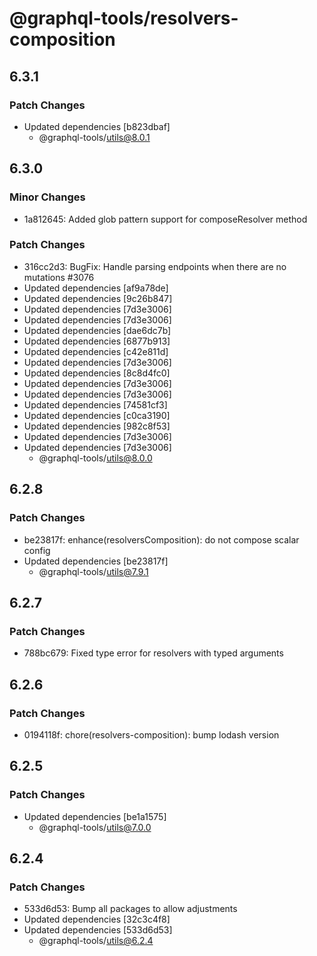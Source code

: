 # @graphql-tools/resolvers-composition

## 6.3.1

### Patch Changes

- Updated dependencies [b823dbaf]
  - @graphql-tools/utils@8.0.1

## 6.3.0

### Minor Changes

- 1a812645: Added glob pattern support for composeResolver method

### Patch Changes

- 316cc2d3: BugFix: Handle parsing endpoints when there are no mutations #3076
- Updated dependencies [af9a78de]
- Updated dependencies [9c26b847]
- Updated dependencies [7d3e3006]
- Updated dependencies [7d3e3006]
- Updated dependencies [dae6dc7b]
- Updated dependencies [6877b913]
- Updated dependencies [c42e811d]
- Updated dependencies [7d3e3006]
- Updated dependencies [8c8d4fc0]
- Updated dependencies [7d3e3006]
- Updated dependencies [7d3e3006]
- Updated dependencies [74581cf3]
- Updated dependencies [c0ca3190]
- Updated dependencies [982c8f53]
- Updated dependencies [7d3e3006]
- Updated dependencies [7d3e3006]
  - @graphql-tools/utils@8.0.0

## 6.2.8

### Patch Changes

- be23817f: enhance(resolversComposition): do not compose scalar config
- Updated dependencies [be23817f]
  - @graphql-tools/utils@7.9.1

## 6.2.7

### Patch Changes

- 788bc679: Fixed type error for resolvers with typed arguments

## 6.2.6

### Patch Changes

- 0194118f: chore(resolvers-composition): bump lodash version

## 6.2.5

### Patch Changes

- Updated dependencies [be1a1575]
  - @graphql-tools/utils@7.0.0

## 6.2.4

### Patch Changes

- 533d6d53: Bump all packages to allow adjustments
- Updated dependencies [32c3c4f8]
- Updated dependencies [533d6d53]
  - @graphql-tools/utils@6.2.4
